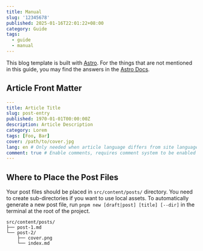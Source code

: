 ```yaml
---
title: Manual
slug: '12345678'
published: 2025-01-16T22:01:22+08:00
category: Guide
tags:
  - guide
  - manual
---
```


This blog template is built with [Astro](https://astro.build). For the things that are not mentioned in this guide, you may find the answers in the [Astro Docs](https://docs.astro.build/).

## Article Front Matter

```yaml
---
title: Article Title
slug: post-entry
published: 1970-01-01T00:00:00Z
description: Article Description
category: Lorem
tags: [Foo, Bar]
cover: /path/to/cover.jpg
lang: en # Only needed when article language differs from site language in `config.ts`
comment: true # Enable comments, requires comment system to be enabled and configured in `config.ts`
---
```

## Where to Place the Post Files

Your post files should be placed in `src/content/posts/` directory. You need to create sub-directories if you want to use local assets. To automatically generate a new post file, run `pnpm new [draft|post] [title] [--dir]` in the terminal at the root of the project.

```
src/content/posts/
├── post-1.md
└── post-2/
    ├── cover.png
    └── index.md
```
